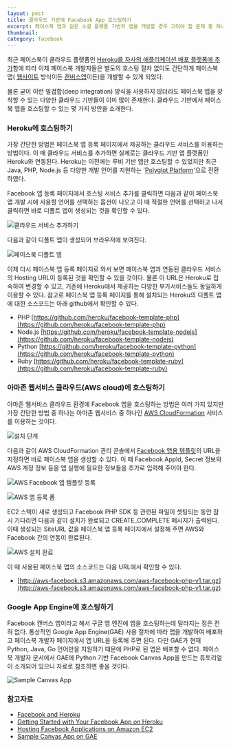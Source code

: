 ```yaml
---
layout: post
title: 클라우드 기반에 Facebook App 호스팅하기
excerpt: 페이스북 앱과 같은 소셜 플랫폼 기반의 앱을 개발할 경우 고려야 할 문제 중 하나는 갑작스런 사용자수 증가에 따른 확장성(scalability) 문제입니다. 이에 대한 대비책 중 하나는 아마존(AWS)이나 Heroku 같은 클라우드 기반에 앱을 호스팅하는 것입니다.
thumbnail: 
category: facebook
---
```


최근 페이스북이 클라우드 플랫폼인 [Heroku를 자사의 애플리케이션 배포 플랫폼에 추가](https://developers.facebook.com/blog/post/558/)함에 따라 이제 페이스북 개발자들은 별도의 호스팅 절차 없이도 간단하게 페이스북 앱(
[웹사이트](https://developers.facebook.com/docs/guides/web/) 방식이든 
[캔버스앱](https://developers.facebook.com/docs/guides/canvas/)이든)을 개발할 수 있게 되었다.

물론 굳이 이런 밀겹합(deep integration) 방식을 사용하지 않더라도 페이스북 앱을 장착할 수 있는 다양한 클라우드 기반들이 이미
많이 존재한다. 클라우드 기반에서 페이스북 앱을 호스팅할 수 있는 몇 가지 방안을 소개한다.

### Heroku에 호스팅하기

가장 간단한 방법은 페이스북 앱 등록 페이지에서 제공하는 클라우드 서비스를 이용하는 방법이다. 이 때 클라우드 서비스를 추가하면 실제로는 클라우드 기반 앱 플랫폼인 Heroku와 연동된다. Heroku는 이전에는 루비 기반 앱만 호스팅할 수 있었지만 최근 Java, PHP, Node.js 등 다양한 개발 언어를 지원하는 '[Polyglot Platform](http://blog.heroku.com/archives/2011/8/3/polyglot_platform/)'으로 전환하였다.

Facebook 앱 등록 페이지에서 호스팅 서비스 추가를 클릭하면 다음과 같이 페이스북 앱 개발 시에 사용할 언어를 선택하는 옵션이 나오고 이 때 적절한 언어를 선택하고 나서 클릭하면 바로 디폴트 앱이 생성되는 것을 확인할 수 있다. 

![클라우드 서비스 추가하기](http://farm7.staticflickr.com/6230/6386632221_cb4f3140e5.jpg)

다음과 같이 디폴트 앱이 생성되어 브라우저에 보여진다.

![페이스북 디폴트 앱](http://farm7.staticflickr.com/6043/6386632457_e6722f4eb3_z.jpg)


이제 다시 페이스북 앱 등록 페이지로 와서 보면 페이스북 앱과 연동된 클라우드 서비스의 Hosting URL이 등록된 것을 확인할 수 있을 것이다. 물론 이 URL은 Heroku로 접속하여 변경할 수 있고, 기존에 Heroku에서 제공하는 다양한 부가서비스들도 동일하게 이용할 수 있다. 참고로 페이스북 앱 등록 페이지를 통해 설치되는 Heroku의 디폴트 앱에 대한 소스코드는 아래 github에서 확인할 수 있다.

* PHP [https://github.com/heroku/facebook-template-php](https://github.com/heroku/facebook-template-php)
* Node.js [https://github.com/heroku/facebook-template-nodejs](https://github.com/heroku/facebook-template-nodejs)
* Python [https://github.com/heroku/facebook-template-python](https://github.com/heroku/facebook-template-python)
* Ruby [https://github.com/heroku/facebook-template-ruby](https://github.com/heroku/facebook-template-ruby)


### 아마존 웹서비스 클라우드(AWS cloud)에 호스팅하기

아마존 웹서비스 클라우드 환경에 Facebook 앱을 호스팅하는 방법은 여러 가지 있지만 가장 간단한 방법 중 하나는 아마존 웹서비스 중 하나인 [AWS CloudFormation](http://aws.amazon.com/cloudformation/) 서비스를 이용하는 것이다. 

![설치 단계](http://awsmedia.s3.amazonaws.com/articles/FB-apps-on-AWS-9-2011/fig1.png)  

다음과 같이 AWS CloudFormation 관리 콘솔에서 [Facebook 앱용 템플릿](http://s3.amazonaws.com/aws-facebook/SampleFacebookPHP.template)의 URL을 지정하면 바로 페이스북 앱을 생성할 수 있다. 이 때 Facebook AppId, Secret 정보와 AWS 계정 정보 등을 앱 실행에 필요한 정보들을 추가로 입력해 주어야 한다.

![AWS Facebook 앱 템플릿 등록](http://farm8.staticflickr.com/7158/6387710847_d00f26377f_z.jpg)

![AWS 앱 등록 폼](http://farm8.staticflickr.com/7033/6387710589_3d64302357.jpg)

EC2 스택이 새로 생성되고 Facebook PHP SDK 등 관련된 파일이 셋팅되는 동안 잠시 기다리면 다음과 같이 설치가 완료되고 CREATE_COMPLETE 메시지가 출력된다. 이때 생성되는 SiteURL 값을 페이스북 앱 등록 페이지에서 설정해 주면 AWS와 Facebook 간의 연동이 완료된다.

![AWS 설치 완료](http://farm8.staticflickr.com/7144/6387729251_2bacf6544d_z.jpg)

이 때 사용된 페이스북 앱의 소스코드는 다음 URL에서 확인할 수 있다.

* [http://aws-facebook.s3.amazonaws.com/aws-facebook-php-v1.tar.gz](http://aws-facebook.s3.amazonaws.com/aws-facebook-php-v1.tar.gz)

### Google App Engine에 호스팅하기

Facebook 캔버스 앱이라고 해서 구글 앱 엔진에 앱을 호스팅하는데 달라지는 점은 전혀 없다. 통상적인 Google App Engine(GAE) 사용 절차에 따라 앱을 개발하여 배포하고 페이스북 개발자 페이지에서 앱 URL을 등록해 주면 된다. 다만 GAE가 현재 Python, Java, Go 언어만을 지원하기 때문에 PHP로 된 앱은 배포할 수 없다. 페이스북 개발자 문서에서 GAE에 Python 기반 Facebook Canvas App을 만드는 튜토리얼이 소개되어 있으니 자료로 참조하면 좋을 것이다.

![Sample Canvas App](https://developers.facebook.com/attachment/canvas-sample-main-app.png)


### 참고자료

* [Facebook and Heroku](http://blog.heroku.com/archives/2011/9/15/facebook/)
* [Getting Started with Your Facebook App on Heroku](http://devcenter.heroku.com/articles/facebook)
* [Hosting Facebook Applications on Amazon EC2](http://aws.amazon.com/articles/1044)
* [Sample Canvas App on GAE](https://developers.facebook.com/docs/samples/canvas/)
 